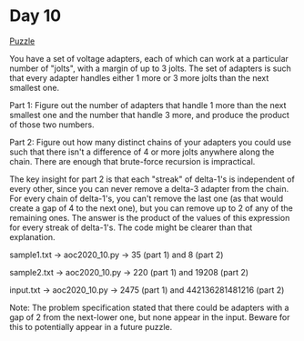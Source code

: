 # Day 10

[Puzzle](https://adventofcode.com/2020/day/10)

You have a set of voltage adapters, each of which can work at a particular
number of "jolts", with a margin of up to 3 jolts. The set of adapters is
such that every adapter handles either 1 more or 3 more jolts than the next
smallest one.

Part 1: Figure out the number of adapters that handle 1 more than the next
smallest one and the number that handle 3 more, and produce the product of
those two numbers.

Part 2: Figure out how many distinct chains of your adapters you could use
such that there isn't a difference of 4 or more jolts anywhere along the
chain. There are enough that brute-force recursion is impractical.

The key insight for part 2 is that each "streak" of delta-1's is independent
of every other, since you can never remove a delta-3 adapter from the chain.
For every chain of delta-1's, you can't remove the last one (as that would
create a gap of 4 to the next one), but you can remove up to 2 of any of the
remaining ones. The answer is the product of the values of this expression for
every streak of delta-1's. The code might be clearer than that explanation.

sample1.txt -> aoc2020\_10.py -> 35 (part 1) and 8 (part 2)

sample2.txt -> aoc2020\_10.py -> 220 (part 1) and 19208 (part 2)

input.txt -> aoc2020\_10.py -> 2475 (part 1) and 442136281481216 (part 2)

Note: The problem specification stated that there could be adapters with a
gap of 2 from the next-lower one, but none appear in the input. Beware for
this to potentially appear in a future puzzle.
